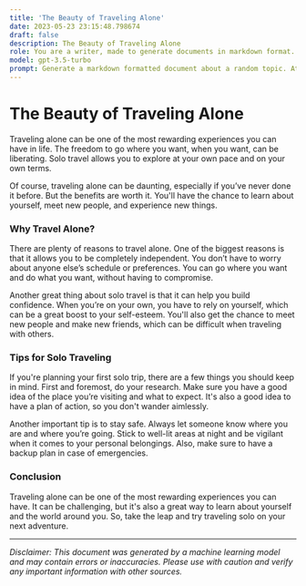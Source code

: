 ```yaml
---
title: 'The Beauty of Traveling Alone'
date: 2023-05-23 23:15:48.798674
draft: false
description: The Beauty of Traveling Alone
role: You are a writer, made to generate documents in markdown format. It is very important that all of the documents you generate are in valid markdown format.
model: gpt-3.5-turbo
prompt: Generate a markdown formatted document about a random topic. At the bottom, include a disclaimer explaining that the document was generated by you. The first line of the document should be the title. Make sure that the entire document is in proper markdown format, using a mix of various tags to make the document visually appealing.
---
```


# The Beauty of Traveling Alone

Traveling alone can be one of the most rewarding experiences you can have in life. The freedom to go where you want, when you want, can be liberating. Solo travel allows you to explore at your own pace and on your own terms. 

Of course, traveling alone can be daunting, especially if you’ve never done it before. But the benefits are worth it. You'll have the chance to learn about yourself, meet new people, and experience new things.

### Why Travel Alone?

There are plenty of reasons to travel alone. One of the biggest reasons is that it allows you to be completely independent. You don’t have to worry about anyone else’s schedule or preferences. You can go where you want and do what you want, without having to compromise. 

Another great thing about solo travel is that it can help you build confidence. When you’re on your own, you have to rely on yourself, which can be a great boost to your self-esteem. You'll also get the chance to meet new people and make new friends, which can be difficult when traveling with others.

### Tips for Solo Traveling

If you're planning your first solo trip, there are a few things you should keep in mind. First and foremost, do your research. Make sure you have a good idea of the place you’re visiting and what to expect. It's also a good idea to have a plan of action, so you don't wander aimlessly.

Another important tip is to stay safe. Always let someone know where you are and where you’re going. Stick to well-lit areas at night and be vigilant when it comes to your personal belongings. Also, make sure to have a backup plan in case of emergencies.

### Conclusion

Traveling alone can be one of the most rewarding experiences you can have. It can be challenging, but it's also a great way to learn about yourself and the world around you. So, take the leap and try traveling solo on your next adventure.

---

*Disclaimer: This document was generated by a machine learning model and may contain errors or inaccuracies. Please use with caution and verify any important information with other sources.*